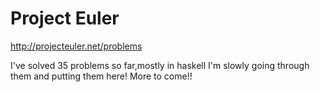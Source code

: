 Project Euler
==========

http://projecteuler.net/problems

I've solved 35 problems so far,mostly in haskell
I'm slowly going through them and putting them here!
More to come!!
